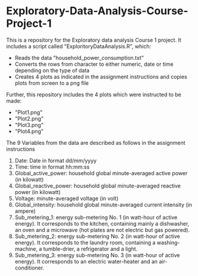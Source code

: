 # Exploratory-Data-Analysis-Course-Project-1

This is a repository for the Exploratory data analysis Course 1 project. It includes a script called "ExploritoryDataAnalysis.R", which:
* Reads the data "household_power_consumption.txt"
* Converts the rows from character to either numeric, date or time depending on the type of data
* Creates 4 plots as indicated in the assignment instructions and copies plots from screen to a png file

Further, this repository includes the 4 plots which were instructed to be made:
* "Plot1.png"
* "Plot2.png"
* "Plot3.png"
* "Plot4.png"

The 9 Variables from the data are described as follows in the assignment instructions
1.  Date: Date in format dd/mm/yyyy
2. Time: time in format hh:mm:ss
3. Global_active_power: household global minute-averaged active power (in kilowatt)
4. Global_reactive_power: household global minute-averaged reactive power (in kilowatt)
5. Voltage: minute-averaged voltage (in volt)
6. Global_intensity: household global minute-averaged current intensity (in ampere)
7. Sub_metering_1: energy sub-metering No. 1 (in watt-hour of active energy). It corresponds to the kitchen, containing mainly a dishwasher, an oven and a microwave (hot plates are not electric but gas powered).
8. Sub_metering_2: energy sub-metering No. 2 (in watt-hour of active energy). It corresponds to the laundry room, containing a washing-machine, a tumble-drier, a refrigerator and a light.
9. Sub_metering_3: energy sub-metering No. 3 (in watt-hour of active energy). It corresponds to an electric water-heater and an air-conditioner.
